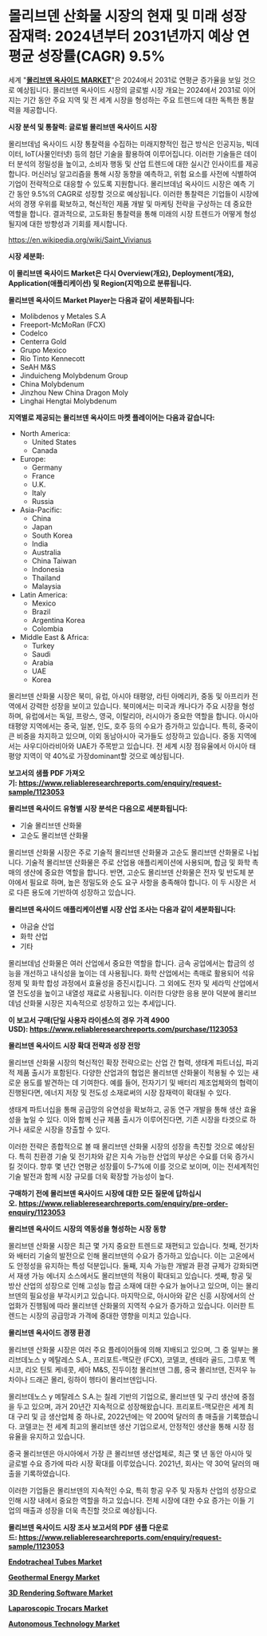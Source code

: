 <p><h1>몰리브덴 산화물 시장의 현재 및 미래 성장 잠재력: 2024년부터 2031년까지 예상 연평균 성장률(CAGR) 9.5%</h1></p><p>세계 "<strong><a href="https://www.reliableresearchreports.com/molybdenum-oxide-r1123053?utm_campaign=105&utm_medium=8&utm_source=Github&utm_content=ia&utm_term=23112024&utm_id=molybdenum-oxide">몰리브덴 옥사이드 MARKET</a></strong>"은 2024에서 2031로 연평균 증가율을 보일 것으로 예상됩니다. 몰리브덴 옥사이드 시장의 글로벌 시장 개요는 2024에서 2031로 이어지는 기간 동안 주요 지역 및 전 세계 시장을 형성하는 주요 트렌드에 대한 독특한 통찰력을 제공합니다.</p>
<p><strong>시장 분석 및 통찰력: 글로벌 몰리브덴 옥사이드 시장</strong></p>
<p><p>몰리브데넘 옥사이드 시장 통찰력을 수집하는 미래지향적인 접근 방식은 인공지능, 빅데이터, IoT(사물인터넷) 등의 첨단 기술을 활용하여 이루어집니다. 이러한 기술들은 데이터 분석의 정밀성을 높이고, 소비자 행동 및 산업 트렌드에 대한 실시간 인사이트를 제공합니다. 머신러닝 알고리즘을 통해 시장 동향을 예측하고, 위험 요소를 사전에 식별하여 기업이 전략적으로 대응할 수 있도록 지원합니다. 몰리브데넘 옥사이드 시장은 예측 기간 동안 9.5%의 CAGR로 성장할 것으로 예상됩니다. 이러한 통찰력은 기업들이 시장에서의 경쟁 우위를 확보하고, 혁신적인 제품 개발 및 마케팅 전략을 구상하는 데 중요한 역할을 합니다. 결과적으로, 고도화된 통찰력을 통해 미래의 시장 트렌드가 어떻게 형성될지에 대한 방향성과 기회를 제시합니다.</p></p>
<p><a href="%7CAUTHORITHY_DOMAIN_URL%7C?utm_campaign=105&utm_medium=8&utm_source=Github&utm_content=ia&utm_term=23112024&utm_id=molybdenum-oxide">https://en.wikipedia.org/wiki/Saint_Vivianus</a></p>
<p><strong>시장 세분화:</strong></p>
<p><strong>이 몰리브덴 옥사이드 Market은 다시 Overview(개요), Deployment(개요), Application(애플리케이션) 및 Region(지역)으로 분류됩니다.</strong></p>
<p><strong>몰리브덴 옥사이드 Market Player는 다음과 같이 세분화됩니다:</strong></p>
<p><ul><li>Molibdenos y Metales S.A</li><li>Freeport-McMoRan (FCX)</li><li>Codelco</li><li>Centerra Gold</li><li>Grupo Mexico</li><li>Rio Tinto Kennecott</li><li>SeAH M&S</li><li>Jinduicheng Molybdenum Group</li><li>China Molybdenum</li><li>Jinzhou New China Dragon Moly</li><li>Linghai Hengtai Molybdenum</li></ul></p>
<p><strong>지역별로 제공되는 몰리브덴 옥사이드 마켓 플레이어는 다음과 같습니다:</strong></p>
<p><ul>
    <li>
        North America:
        <ul>
            <li>United States</li>
            <li>Canada</li>
        </ul>
    </li>
    <li>
        Europe:
        <ul>
            <li>Germany</li>
            <li>France</li>
            <li>U.K.</li>
            <li>Italy</li>
            <li>Russia</li>
        </ul>
    </li>
    <li>
        Asia-Pacific:
        <ul>
            <li>China</li>
            <li>Japan</li>
            <li>South Korea</li>
            <li>India</li>
            <li>Australia</li>
            <li>China Taiwan</li>
            <li>Indonesia</li>
            <li>Thailand</li>
            <li>Malaysia</li>
        </ul>
    </li>
    <li>
        Latin America:
        <ul>
            <li>Mexico</li>
            <li>Brazil</li>
            <li>Argentina Korea</li>
            <li>Colombia</li>
        </ul>
    </li>
    <li>
        Middle East & Africa:
        <ul>
            <li>Turkey</li>
            <li>Saudi</li>
            <li>Arabia</li>
            <li>UAE</li>
            <li>Korea</li>
        </ul>
    </li>
    </ul></p>
<p><p>몰리브덴 산화물 시장은 북미, 유럽, 아시아 태평양, 라틴 아메리카, 중동 및 아프리카 전역에서 강력한 성장을 보이고 있습니다. 북미에서는 미국과 캐나다가 주요 시장을 형성하며, 유럽에서는 독일, 프랑스, 영국, 이탈리아, 러시아가 중요한 역할을 합니다. 아시아 태평양 지역에서는 중국, 일본, 인도, 호주 등의 수요가 증가하고 있습니다. 특히, 중국이 큰 비중을 차지하고 있으며, 이외 동남아시아 국가들도 성장하고 있습니다. 중동 지역에서는 사우디아라비아와 UAE가 주목받고 있습니다. 전 세계 시장 점유율에서 아시아 태평양 지역이 약 40%로 가장dominant할 것으로 예상됩니다.</p></p>
<p><strong>보고서의 샘플 PDF 가져오기:&nbsp;<a href="https://www.reliableresearchreports.com/enquiry/request-sample/1123053?utm_campaign=105&utm_medium=8&utm_source=Github&utm_content=ia&utm_term=23112024&utm_id=molybdenum-oxide">https://www.reliableresearchreports.com/enquiry/request-sample/1123053</a></strong></p>
<p><strong>몰리브덴 옥사이드 유형별 시장 분석은 다음으로 세분화됩니다:</strong></p>
<p><ul><li>기술 몰리브덴 산화물</li><li>고순도 몰리브덴 산화물</li></ul></p>
<p><p>몰리브덴 산화물 시장은 주로 기술적 몰리브덴 산화물과 고순도 몰리브덴 산화물로 나뉩니다. 기술적 몰리브덴 산화물은 주로 산업용 애플리케이션에 사용되며, 합금 및 화학 촉매의 생산에 중요한 역할을 합니다. 반면, 고순도 몰리브덴 산화물은 전자 및 반도체 분야에서 필요로 하며, 높은 정밀도와 순도 요구 사항을 충족해야 합니다. 이 두 시장은 서로 다른 용도에 기반하여 성장하고 있습니다.</p></p>
<p><strong>몰리브덴 옥사이드 애플리케이션별 시장 산업 조사는 다음과 같이 세분화됩니다:</strong></p>
<p><ul><li>야금술 산업</li><li>화학 산업</li><li>기타</li></ul></p>
<p><p>몰리브데넘 산화물은 여러 산업에서 중요한 역할을 합니다. 금속 공업에서는 합금의 성능을 개선하고 내식성을 높이는 데 사용됩니다. 화학 산업에서는 촉매로 활용되어 석유 정제 및 화학 합성 과정에서 효율성을 증진시킵니다. 그 외에도 전자 및 세라믹 산업에서 열 전도성을 높이고 내열성 재료로 사용됩니다. 이러한 다양한 응용 분야 덕분에 몰리브데넘 산화물 시장은 지속적으로 성장하고 있는 추세입니다.</p></p>
<p><strong>이 보고서 구매(단일 사용자 라이센스의 경우 가격 4900 USD):&nbsp;<a href="https://www.reliableresearchreports.com/purchase/1123053?utm_campaign=105&utm_medium=8&utm_source=Github&utm_content=ia&utm_term=23112024&utm_id=molybdenum-oxide">https://www.reliableresearchreports.com/purchase/1123053</a></strong></p>
<p><strong>몰리브덴 옥사이드 시장 확대 전략과 성장 전망</strong></p>
<p><p>몰리브덴 산화물 시장의 혁신적인 확장 전략으로는 산업 간 협력, 생태계 파트너십, 파괴적 제품 출시가 포함된다. 다양한 산업과의 협업은 몰리브덴 산화물이 적용될 수 있는 새로운 용도를 발견하는 데 기여한다. 예를 들어, 전자기기 및 배터리 제조업체와의 협력이 진행된다면, 에너지 저장 및 전도성 소재로써의 시장 잠재력이 확대될 수 있다. </p><p>생태계 파트너십을 통해 공급망의 유연성을 확보하고, 공동 연구 개발을 통해 생산 효율성을 높일 수 있다. 이와 함께 신규 제품 출시가 이루어진다면, 기존 시장을 타겟으로 하거나 새로운 시장을 창출할 수 있다. </p><p>이러한 전략은 종합적으로 볼 때 몰리브덴 산화물 시장의 성장을 촉진할 것으로 예상된다. 특히 친환경 기술 및 전기차와 같은 지속 가능한 산업의 부상은 수요를 더욱 증가시킬 것이다. 향후 몇 년간 연평균 성장률이 5-7%에 이를 것으로 보이며, 이는 전세계적인 기술 발전과 함께 시장 규모를 더욱 확장할 가능성이 높다.</p></p>
<p><strong>구매하기 전에 몰리브덴 옥사이드 시장에 대한 모든 질문에 답하십시오.&nbsp;<a href="https://www.reliableresearchreports.com/enquiry/pre-order-enquiry/1123053?utm_campaign=105&utm_medium=8&utm_source=Github&utm_content=ia&utm_term=23112024&utm_id=molybdenum-oxide">https://www.reliableresearchreports.com/enquiry/pre-order-enquiry/1123053</a></strong><strong></strong></p>
<p><strong>몰리브덴 옥사이드 시장의 역동성을 형성하는 시장 동향</strong></p>
<p><p>몰리브덴 산화물 시장은 최근 몇 가지 중요한 트렌드로 재편되고 있습니다. 첫째, 전기차와 배터리 기술의 발전으로 인해 몰리브덴의 수요가 증가하고 있습니다. 이는 고온에서도 안정성을 유지하는 특성 덕분입니다. 둘째, 지속 가능한 개발과 환경 규제가 강화되면서 재생 가능 에너지 소스에서도 몰리브덴의 적용이 확대되고 있습니다. 셋째, 항공 및 방산 산업의 성장으로 인해 고성능 합금 소재에 대한 수요가 늘어나고 있으며, 이는 몰리브덴의 필요성을 부각시키고 있습니다. 마지막으로, 아시아와 같은 신흥 시장에서의 산업화가 진행됨에 따라 몰리브덴 산화물의 지역적 수요가 증가하고 있습니다. 이러한 트렌드는 시장의 공급망과 가격에 중대한 영향을 미치고 있습니다.</p></p>
<p><strong>몰리브덴 옥사이드 경쟁 환경</strong></p>
<p><p>몰리브덴 산화물 시장은 여러 주요 플레이어들에 의해 지배되고 있으며, 그 중 일부는 몰리브데노스 y 메탈레스 S.A., 프리포트-맥모란 (FCX), 코델코, 센테라 골드, 그루포 멕시코, 리오 틴토 케네콧, 세아 M&S, 진두이청 몰리브덴 그룹, 중국 몰리브덴, 진저우 뉴 차이나 드래곤 몰리, 링하이 헹타이 몰리브덴입니다.</p><p>몰리브데노스 y 메탈레스 S.A.는 칠레 기반의 기업으로, 몰리브덴 및 구리 생산에 중점을 두고 있으며, 과거 20년간 지속적으로 성장해왔습니다. 프리포트-맥모란은 세계 최대 구리 및 금 생산업체 중 하나로, 2022년에는 약 200억 달러의 총 매출을 기록했습니다. 코델코는 전 세계 최고의 몰리브덴 생산 기업으로서, 안정적인 생산을 통해 시장 점유율을 유지하고 있습니다.</p><p>중국 몰리브덴은 아시아에서 가장 큰 몰리브덴 생산업체로, 최근 몇 년 동안 아시아 및 글로벌 수요 증가에 따라 시장 확대를 이루었습니다. 2021년, 회사는 약 30억 달러의 매출을 기록하였습니다.</p><p>이러한 기업들은 몰리브덴의 지속적인 수요, 특히 항공 우주 및 자동차 산업의 성장으로 인해 시장 내에서 중요한 역할을 하고 있습니다. 전체 시장에 대한 수요 증가는 이들 기업의 매출과 성장을 더욱 촉진할 것으로 예상됩니다.</p></p>
<p><strong>몰리브덴 옥사이드 시장 조사 보고서의 PDF 샘플 다운로드:&nbsp;<a href="https://www.reliableresearchreports.com/enquiry/request-sample/1123053?utm_campaign=105&utm_medium=8&utm_source=Github&utm_content=ia&utm_term=23112024&utm_id=molybdenum-oxide">https://www.reliableresearchreports.com/enquiry/request-sample/1123053</a></strong></p>
<p><strong><p><a href="https://github.com/arionmp/Market-Research-Report-List-5/blob/main/endotracheal-tubes-market.md?utm_campaign=105&utm_medium=8&utm_source=Github&utm_content=ia&utm_term=23112024&utm_id=molybdenum-oxide">Endotracheal Tubes Market</a></p><p><a href="https://www.linkedin.com/pulse/detailed-geothermal-energy-market-report-analysis-from-mpaye?utm_campaign=105&utm_medium=8&utm_source=Github&utm_content=ia&utm_term=23112024&utm_id=molybdenum-oxide">Geothermal Energy Market</a></p><p><a href="https://issuu.com/reportprime-2/docs/3d-rendering-software-market-size-2_c2421a9bfb18b4?utm_campaign=105&utm_medium=8&utm_source=Github&utm_content=ia&utm_term=23112024&utm_id=molybdenum-oxide">3D Rendering Software Market</a></p><p><a href="https://github.com/luckyshygirl/Market-Research-Report-List-6/blob/main/laparoscopic-trocars-market.md?utm_campaign=105&utm_medium=8&utm_source=Github&utm_content=ia&utm_term=23112024&utm_id=molybdenum-oxide">Laparoscopic Trocars Market</a></p><p><a href="https://www.linkedin.com/pulse/global-autonomous-technology-markets-growth-journey-q80we?utm_campaign=105&utm_medium=8&utm_source=Github&utm_content=ia&utm_term=23112024&utm_id=molybdenum-oxide">Autonomous Technology Market</a></p></strong></p>